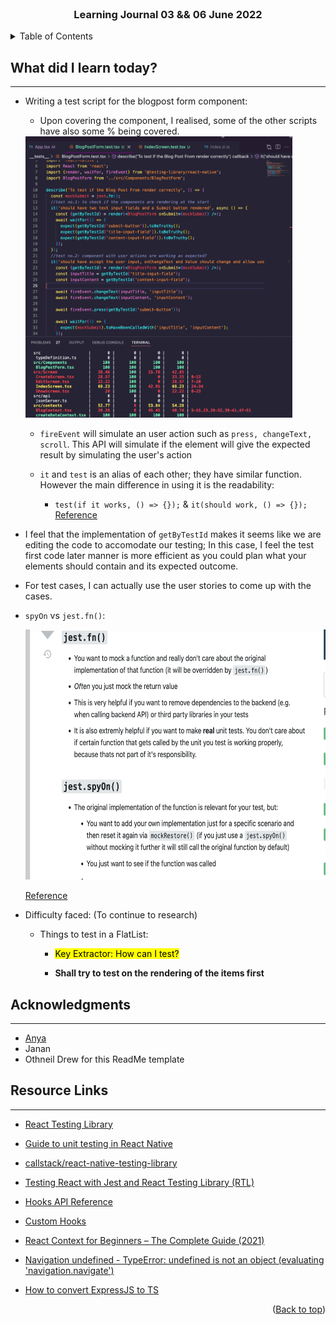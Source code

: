 <div id="top"></div>

<br />

<h3 align="center">Learning Journal 03 && 06 June 2022</h3>

<!-- TABLE OF CONTENTS -->
<details>
  <summary>Table of Contents</summary>
  <ul>
    <li><a href="#what-did-i-learn-today">What did I learn today?</a></li>
    <li><a href="#acknowledgments">Acknowledgments</a></li>
    <li><a href="#resource-links">Resource Links</a></li>
  </ul>
</details>

<!-- ABOUT THE PROJECT -->
## What did I learn today? ##
----
<!-- Type what you learnt here -->

- Writing a test script for the blogpost form component:

  - Upon covering the component, I realised, some of the other scripts have also some % being covered.

  <img src = './img/testBlogPostForm.png' height = '450'/>

  - `fireEvent` will simulate an user action such as `press, changeText, scroll`. This API will simulate if the element will give the expected result by simulating the user's action

  - `it` and `test` is an alias of each other; they have similar function. However the main difference in using it is the readability:

    - `test(if it works, () => {});` & `it(should work, () => {});` [Reference](https://stackoverflow.com/questions/45778192/what-is-the-difference-between-it-and-test-in-jest)
  
- I feel that the implementation of `getByTestId` makes it seems like we are editing the code to accomodate our testing; In this case, I feel the test first code later manner is more efficient as you could plan what your elements should contain and its expected outcome.

- For test cases, I can actually use the user stories to come up with the cases.

- `spyOn` vs `jest.fn()`:

  <img src = './img/spyOnVsJestFn.png' height = '400'/>
  
  [Reference](https://stackoverflow.com/a/57645643)

- Difficulty faced: (To continue to research)

  - Things to test in a FlatList:

    - <mark>Key Extractor: How can I test?</mark>

    - **Shall try to test on the rendering of the items first**

<!-- ACKNOWLEDGMENTS -->
## Acknowledgments ##
----
* [Anya](https://github.com/huanganya/react-native-starter)
* Janan
* Othneil Drew for this ReadMe template

<!-- Resource Links -->
## Resource Links ##
----

* [React Testing Library](https://testing-library.com/docs/react-testing-library/intro/)

* [Guide to unit testing in React Native](https://blog.logrocket.com/unit-testing-react-native/#:~:text=Jest%20provides%20the%20testing%20environment,or%20a%20native%20mobile%20environment.)

* [callstack/react-native-testing-library](https://github.com/callstack/react-native-testing-library)

* [Testing React with Jest and React Testing Library (RTL)](https://nlbsg.udemy.com/course/react-testing-library/learn/lecture/24418712#overview)

* [Hooks API Reference](https://reactjs.org/docs/hooks-reference.html)

* [Custom Hooks](https://reactjs.org/docs/hooks-custom.html)

* [React Context for Beginners – The Complete Guide (2021)](https://www.freecodecamp.org/news/react-context-for-beginners/#:~:text=React%20context%20caveats-,What%20is%20React%20context%3F,across%20our%20components%20more%20easily.)

* [Navigation undefined - TypeError: undefined is not an object (evaluating 'navigation.navigate')](https://stackoverflow.com/questions/66293379/navigation-undefined-typeerror-undefined-is-not-an-object-evaluating-naviga)

* [How to convert ExpressJS to TS](https://blog.phillipninan.com/how-to-convert-expressjs-to-typescript)

<p align="right">(<a href="#top">Back to top</a>)</p>

